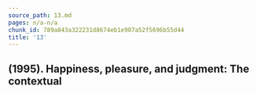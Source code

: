 ```yaml
---
source_path: 13.md
pages: n/a-n/a
chunk_id: 789a843a322231d8674eb1e907a52f5696b55d44
title: '13'
---
```

## (1995). Happiness, pleasure, and judgment: The contextual
